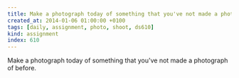 ```yaml
---
title: Make a photograph today of something that you've not made a photograph of before.
created_at: 2014-01-06 01:00:00 +0100
tags: [daily, assignment, photo, shoot, ds610]
kind: assignment
index: 610
---
```


Make a photograph today of something that you've not made a photograph of before.
